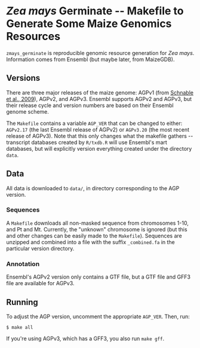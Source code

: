 # *Zea mays* Germinate -- Makefile to Generate Some Maize Genomics Resources

`zmays_germinate` is reproducible genomic resource generation for *Zea mays*. Information comes from Ensembl (but maybe later, from MaizeGDB). 

## Versions

There are three major releases of the maize genome: AGPv1 (from [Schnable et
al., 2009](http://www.sciencemag.org/content/326/5956/1112)), AGPv2, and AGPv3.
Ensembl supports AGPv2 and AGPv3, but their release cycle and version numbers
are based on their Ensembl genome scheme.

The `Makefile` contains a variable `AGP_VER` that can be changed to either:
`AGPv2.17` (the last Ensembl release of AGPv2) or `AGPv3.20` (the most recent
release of AGPv3). Note that this only changes what the makefile gathers --
transcript databases created by `R/txdb.R` will use Ensembl's mart databases,
but will explicitly version everything created under the directory `data`.

## Data

All data is downloaded to `data/`, in directory corresponding to the AGP
version.

### Sequences

A `Makefile` downloads all non-masked sequence from chromosomes 1-10, and Pt
and Mt. Currently, the "unknown" chromosome is ignored (but this and other
changes can be easily made to the `Makefile`). Sequences are unzipped and combined
into a file with the suffix `_combined.fa` in the particular version directory.

### Annotation

Ensembl's AGPv2 version only contains a GTF file, but a GTF file and GFF3 file
are available for AGPv3.

## Running

To adjust the AGP version, uncomment the appropriate `AGP_VER`. Then, run:

    $ make all

If you're using AGPv3, which has a GFF3, you also run `make gff`.

